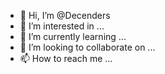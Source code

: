 - 👋 Hi, I’m @Decenders
- 👀 I’m interested in ...
- 🌱 I’m currently learning ...
- 💞️ I’m looking to collaborate on ...
- 📫 How to reach me ...

<!---
Decenders/Decenders is a ✨ special ✨ repository because its `README.md` (this file) appears on your GitHub profile.
You can click the Preview link to take a look at your changes.
--->
